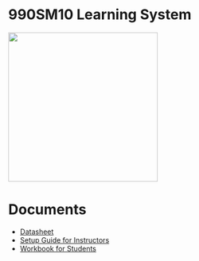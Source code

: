 # 990SM10 Learning System
<img src="https://www.cesmii.org/wp-content/uploads/990-SM10_1510-scaled.jpg" width="300">

# Documents

+ [Datasheet](https://github.com/cesmii/990SM10-Learning-System/blob/main/990-SM10%20Datasheet.pdf)
+ [Setup Guide for Instructors](https://github.com/cesmii/990SM10-Learning-System/blob/main/D19405-AA00UEN-E1%20990-SM10%20Installation%20Guide.pdf)
+ [Workbook for Students](https://github.com/cesmii/990SM10-Learning-System/blob/main/L19405-AA01UEN-E1-COMBINED%20990-SM10%20Activities.pdf)
